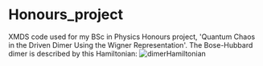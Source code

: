 # Honours_project
XMDS code used for my BSc in Physics Honours project, 'Quantum Chaos in the Driven Dimer Using the Wigner Representation'. The Bose-Hubbard dimer is described by this Hamiltonian: ![dimerHamiltonian](https://github.com/ryankidd44/Honours_project/blob/master/dimer_hamiltonian.png)
